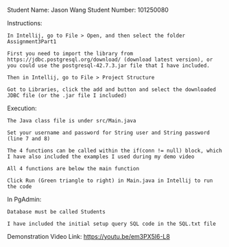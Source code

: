 Student Name: Jason Wang
Student Number: 101250080

Instructions:

    In Intellij, go to File > Open, and then select the folder Assignment3Part1

    First you need to import the library from https://jdbc.postgresql.org/download/ (download latest version), or you could use the postgresql-42.7.3.jar file that I have included.

    Then in Intellij, go to File > Project Structure
    
    Got to Libraries, click the add and button and select the downloaded JDBC file (or the .jar file I included)

Execution:

    The Java class file is under src/Main.java

    Set your username and password for String user and String password (line 7 and 8)
    
    The 4 functions can be called within the if(conn != null) block, which I have also included the examples I used during my demo video
    
    All 4 functions are below the main function

    Click Run (Green triangle to right) in Main.java in Intellij to run the code

In PgAdmin:

    Database must be called Students

    I have included the initial setup query SQL code in the SQL.txt file

Demonstration Video Link: https://youtu.be/em3PX5l6-L8